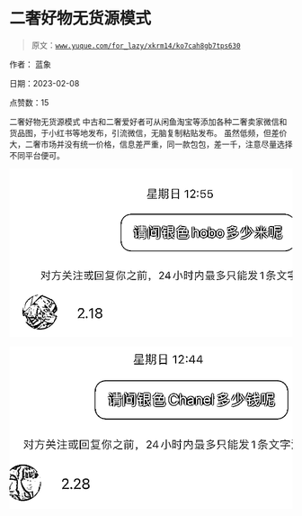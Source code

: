 # 二奢好物无货源模式

> 原文：[`www.yuque.com/for_lazy/xkrm14/ko7cah8gb7tps630`](https://www.yuque.com/for_lazy/xkrm14/ko7cah8gb7tps630)

作者： 蓝象

日期：2023-02-08

点赞数：15

二奢好物无货源模式 中古和二奢爱好者可从闲鱼淘宝等添加各种二奢卖家微信和货品图，于小红书等地发布，引流微信，无脑复制粘贴发布。 虽然低频，但差价大，二奢市场并没有统一价格，信息差严重，同一款包包，差一千，注意尽量选择不同平台便可。

![](img/33d54a70a6618fa38bf5001f4e6c6580.png)  

![](img/3bbd20346fbe402f6ccf903a53ec5539.png)  



